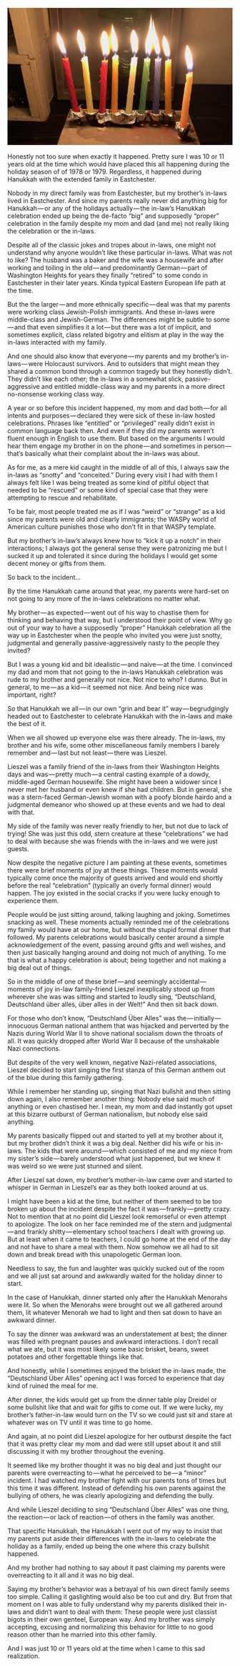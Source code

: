 <!-----
title: The Time Some Friend of the Family “Deutschland Über Alles” During Hanukkah
description: About the Time I Got to Watch a Family “Friend Sing a German Anthem During a
  Holiday Gathering
date: '2018-11-19T04:27:28.452Z'
slug: bd26f567ac61
----->

![](../img/The-Time-Some-Friend-of-the-Family-Deutschland-Uber-Alles-During-Hanukkah.jpg)

Honestly not too sure when exactly it happened. Pretty sure I was 10 or 11 years old at the time which would have placed this all happening during the holiday season of of 1978 or 1979. Regardless, it happened during Hanukkah with the extended family in Eastchester.

Nobody in my direct family was from Eastchester, but my brother’s in-laws lived in Eastchester. And since my parents really never did anything big for Hanukkah — or any of the holidays actually — the in-law’s Hanukkah celebration ended up being the de-facto “big” and supposedly “proper” celebration in the family despite my mom and dad (and me) not really liking the celebration or the in-laws.

Despite all of the classic jokes and tropes about in-laws, one might not understand why anyone wouldn’t like these particular in-laws. What was not to like? The husband was a baker and the wife was a housewife and after working and toiling in the old — and predominantly German — part of Washington Heights for years they finally “retired” to some condo in Eastchester in their later years. Kinda typical Eastern European life path at the time.

But the the larger — and more ethnically specific — deal was that my parents were working class Jewish-Polish immigrants. And these in-laws were middle-class and Jewish-German. The differences might be subtle to some — and that even simplifies it a lot — but there was a lot of implicit, and sometimes explicit, class related bigotry and elitism at play in the way the in-laws interacted with my family.

And one should also know that everyone — my parents and my brother’s in-laws — were Holocaust survivors. And to outsiders that might mean they shared a common bond through a common tragedy but they honestly didn’t. They didn’t like each other; the in-laws in a somewhat slick, passive-aggressive and entitled middle-class way and my parents in a more direct no-nonsense working class way.

A year or so before this incident happened, my mom and dad both — for all intents and purposes — declared they were sick of these in-law hosted celebrations. Phrases like “entitled” or “privileged” really didn’t exist in common language back then. And even if they did my parents weren’t fluent enough in English to use them. But based on the arguments I would hear them engage my brother in on the phone — and sometimes in person — that’s basically what their complaint about the in-laws was about.

As for me, as a mere kid caught in the middle of all of this, I always saw the in-laws as “snotty” and “conceited.” During every visit I had with them I always felt like I was being treated as some kind of pitiful object that needed to be “rescued” or some kind of special case that they were attempting to rescue and rehabilitate.

To be fair, most people treated me as if I was “weird” or “strange” as a kid since my parents were old and clearly immigrants; the WASPy world of American culture punishes those who don’t fit in that WASPy template.

But my brother’s in-law’s always knew how to “kick it up a notch” in their interactions; I always got the general sense they were patronizing me but I sucked it up and tolerated it since during the holidays I would get some decent money or gifts from them.

So back to the incident…

By the time Hanukkah came around that year, my parents were hard-set on not going to any more of the in-laws celebrations no matter what.

My brother — as expected — went out of his way to chastise them for thinking and behaving that way, but I understood their point of view. Why go out of your way to have a supposedly “proper” Hanukkah celebration all the way up in Eastchester when the people who invited you were just snotty, judgmental and generally passive-aggressively nasty to the people they invited?

But I was a young kid and bit idealistic — and naive — at the time. I convinced my dad and mom that not going to the in-laws Hanukkah celebration was rude to my brother and generally not nice. Not nice to who? I dunno. But in general, to me — as a kid — it seemed not nice. And being nice was important, right?

So that Hanukkah we all — in our own “grin and bear it” way — begrudgingly headed out to Eastchester to celebrate Hanukkah with the in-laws and make the best of it.

When we all showed up everyone else was there already. The in-laws, my brother and his wife, some other miscellaneous family members I barely remember and — last but not least — there was Lieszel.

Lieszel was a family friend of the in-laws from their Washington Heights days and was — pretty much — a central casting example of a dowdy, middle-aged German housewife. She might have been a widower since I never met her husband or even knew if she had children. But in general, she was a stern-faced German-Jewish woman with a poofy blonde hairdo and a judgmental demeanor who showed up at these events and we had to deal with that.

My side of the family was never really friendly to her, but not due to lack of trying! She was just this odd, stern creature at these “celebrations” we had to deal with because she was friends with the in-laws and we were just guests.

Now despite the negative picture I am painting at these events, sometimes there were brief moments of joy at these things. These moments would typically come once the majority of guests arrived and would end shortly before the real “celebration” (typically an overly formal dinner) would happen. The joy existed in the social cracks if you were lucky enough to experience them.

People would be just sitting around, talking laughing and joking. Sometimes snacking as well. These moments actually reminded me of the celebrations my family would have at our home, but without the stupid formal dinner that followed. My parents celebrations would basically center around a simple acknowledgement of the event, passing around gifts and well wishes, and then just basically hanging around and doing not much of anything. To me that is what a happy celebration is about; being together and not making a big deal out of things.

So in the middle of one of these brief — and seemingly accidental — moments of joy in-law family-friend Lieszel inexplicably stood up from wherever she was was sitting and started to loudly sing, “Deutschland, Deutschland über alles, über alles in der Welt!” And then sit back down.

For those who don’t know, “Deutschland Über Alles” was the — initially — innocuous German national anthem that was hijacked and perverted by the Nazis during World War II to shove national socialism down the throats of all. It was quickly dropped after World War II because of the unshakable Nazi connections.

But despite of the very well known, negative Nazi-related associations, Lieszel decided to start singing the first stanza of this German anthem out of the blue during this family gathering.

While I remember her standing up, singing that Nazi bullshit and then sitting down again, I also remember another thing: Nobody else said much of anything or even chastised her. I mean, my mom and dad instantly got upset at this bizarre outburst of German nationalism, but nobody else said anything.

My parents basically flipped out and started to yell at my brother about it, but my brother didn’t think it was a big deal. Neither did his wife or his in-laws. The kids that were around — which consisted of me and my niece from my sister’s side — barely understood what just happened, but we knew it was weird so we were just stunned and silent.

After Lieszel sat down, my brother’s mother-in-law came over and started to whisper in German in Lieszel’s ear as they both looked around at us.

I might have been a kid at the time, but neither of them seemed to be too broken up about the incident despite the fact it was — frankly — pretty crazy. Not to mention that at no point did Lieszel look remorseful or even attempt to apologize. The look on her face reminded me of the stern and judgmental — and frankly shitty — elementary school teachers I dealt with growing up. But at least when it came to teachers, I could go home at the end of the day and not have to share a meal with them. Now somehow we all had to sit down and break bread with this unapologetic German loon.

Needless to say, the fun and laughter was quickly sucked out of the room and we all just sat around and awkwardly waited for the holiday dinner to start.

In the case of Hanukkah, dinner started only after the Hanukkah Menorahs were lit. So when the Menorahs were brought out we all gathered around them, lit whatever Menorah we had to light and then sat down to have an awkward dinner.

To say the dinner was awkward was an understatement at best; the dinner was filled with pregnant pauses and awkward interactions. I don’t recall what we ate, but it was most likely some basic brisket, beans, sweet potatoes and other forgettable things like that.

And honestly, while I sometimes enjoyed the brisket the in-laws made, the “Deutschland Über Alles” opening act I was forced to experience that day kind of ruined the meal for me.

After dinner, the kids would get up from the dinner table play Dreidel or some bullshit like that and wait for gifts to come out. If we were lucky, my brother’s father-in-law would turn on the TV so we could just sit and stare at whatever was on TV until it was time to go home.

And again, at no point did Lieszel apologize for her outburst despite the fact that it was pretty clear my mom and dad were still upset about it and still discussing it with my brother throughout the evening.

It seemed like my brother thought it was no big deal and just thought our parents were overreacting to — what he perceived to be — a “minor” incident. I had watched my brother fight with our parents tons of times but this time it was different. Instead of defending his own parents against the bullying of others, he was clearly apologizing and defending the bully.

And while Lieszel deciding to sing “Deutschland Über Alles” was one thing, the reaction — or lack of reaction — of others in the family was another.

That specific Hanukkah, the Hanukkah I went out of my way to insist that my parents put aside their differences with the in-laws to celebrate the holiday as a family, ended up being the one where this crazy bullshit happened.

And my brother had nothing to say about it past claiming my parents were overreacting to it all and it was no big deal.

Saying my brother’s behavior was a betrayal of his own direct family seems too simple. Calling it gaslighting would also be too cut and dry. But from that moment on I was able to fully understand why my parents disliked their in-laws and didn’t want to deal with them: These people were just classist bigots in their own genteel, European way. And my brother was simply accepting, excusing and normalizing this behavior for little to no good reason other than he married into this other family.

And I was just 10 or 11 years old at the time when I came to this sad realization.

